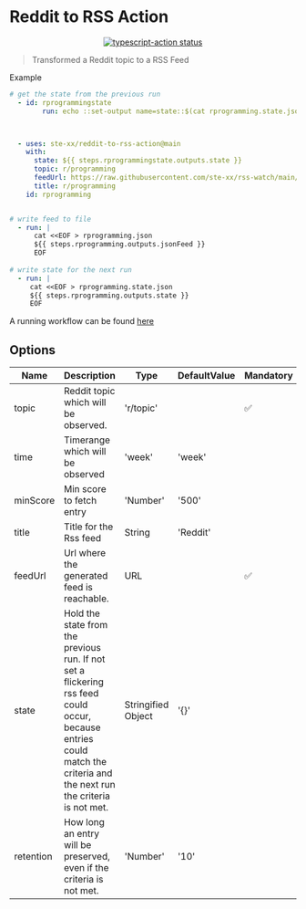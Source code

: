 # Reddit to RSS Action
<p align="center">
  <a href="https://github.com/actions/typescript-action/actions"><img alt="typescript-action status" src="https://github.com/actions/typescript-action/workflows/build-test/badge.svg"></a>
</p>


> Transformed a Reddit topic to a RSS Feed

Example

```yaml
# get the state from the previous run
  - id: rprogrammingstate
        run: echo ::set-output name=state::$(cat rprogramming.state.json)



  - uses: ste-xx/reddit-to-rss-action@main
    with:
      state: ${{ steps.rprogrammingstate.outputs.state }}
      topic: r/programming
      feedUrl: https://raw.githubusercontent.com/ste-xx/rss-watch/main/rprogramming.json
      title: r/programming
    id: rprogramming


# write feed to file
  - run: | 
      cat <<EOF > rprogramming.json
      ${{ steps.rprogramming.outputs.jsonFeed }}
      EOF
  
# write state for the next run
  - run: | 
     cat <<EOF > rprogramming.state.json
     ${{ steps.rprogramming.outputs.state }}
     EOF
``` 

A running workflow can be found [here](https://github.com/ste-xx/rss-watch)


## Options
| Name  | Description | Type | DefaultValue | Mandatory |
| ----- | ----------- | ---- | ------------ | --------- | 
| topic | Reddit topic which will be observed. | 'r/topic' |  | ✅ 
| time  | Timerange which will be observed | 'week' | 'week' |
| minScore  | Min score to fetch entry | 'Number' | '500' |
| title | Title for the Rss feed | String | 'Reddit' |
| feedUrl | Url where the generated feed is reachable. | URL |  | ✅ 
| state | Hold the state from the previous run. If not set a flickering rss feed could occur, because entries could match the criteria and the next run the criteria is not met.  | Stringified Object | '{}' | 
| retention | How long an entry will be preserved, even if the criteria is not met. | 'Number' | '10' |
